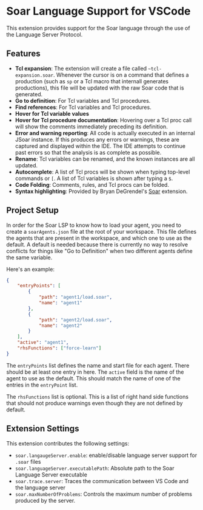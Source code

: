 # Soar Language Support for VSCode

This extension provides support for the Soar language through the use
of the Language Server Protocol.

## Features

- **Tcl expansion**: The extension will create a file called
  `~tcl-expansion.soar`. Whenever the cursor is on a command that
  defines a production (such as `sp` or a Tcl macro that internall
  generates productions), this file will be updated with the raw Soar
  code that is generated.
- **Go to definition**: For Tcl variables and Tcl procedures.
- **Find references**: For Tcl variables and Tcl procedures.
- **Hover for Tcl variable values**
- **Hover for Tcl procedure documentation**: Hovering over a Tcl proc
  call will show the comments immediately preceding its definition.
- **Error and warning reporting**: All code is actually executed in an
  internal JSoar instance. If this produces any errors or warnings,
  these are captured and displayed within the IDE. The IDE attempts to
  continue past errors so that the analysis is as complete as
  possible.
- **Rename**: Tcl variables can be renamed, and the known instances
  are all updated.
- **Autocomplete**: A list of Tcl procs will be shown when typing
  top-level commands or `[`. A list of Tcl variables is shown after
  typing a `$`.
- **Code Folding**: Comments, rules, and Tcl procs can be folded.
- **Syntax highlighting**: Provided by Bryan DeGrendel's
  [Soar](https://marketplace.visualstudio.com/items?itemName=bdegrend.soar)
  extension.

## Project Setup

In order for the Soar LSP to know how to load your agent, you need to
create a `soarAgents.json` file at the root of your workspace. This
file defines the agents that are present in the workspace, and which
one to use as the default. A default is needed because there is
currently no way to resolve conflicts for things like "Go to
Definition" when two different agents define the same variable.

Here's an example:

```json
{
    "entryPoints": [
        {
            "path": "agent1/load.soar",
            "name": "agent1"
        },
        {
            "path": "agent2/load.soar",
            "name": "agent2"
        }
    ],
    "active": "agent1",
    "rhsFunctions": ["force-learn"]
}

```

The `entryPoints` list defines the name and start file for each
agent. There should be at least one entry in here. The `active` field
is the name of the agent to use as the default. This should match the
name of one of the entries in the `entryPoint` list.

The `rhsFunctions` list is optional. This is a list of right hand side
functions that should not produce warnings even though they are not
defined by default.

## Extension Settings

This extension contributes the following settings:

* `soar.langaugeServer.enable`: enable/disable language server support for `.soar` files
* `soar.languageServer.executablePath`: Absolute path to the Soar Language Server executable
* `soar.trace.server`: Traces the communication between VS Code and the language server
* `soar.maxNumberOfProblems`: Controls the maximum number of problems produced by the server.
